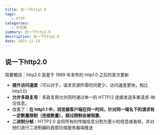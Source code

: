 ```yaml
---
title: 说一下http2.0
tags: 
   - HTTP
categories: 
   - 浏览器
summary: 说一下http2.0
description: 说一下http2.0
date: 2023-12-19
---
```




## 说一下http2.0

简要概括：http2.0 是基于 1999 年发布的 http1.0 之后的首次更新

- **提升访问速度**（可以对于，请求资源所需时间更少，访问速度更快，相比 http1.0） 
- **允许多路复用**：多路复用允许同时通过单一的 HTTP/2 连接发送多重请求-响应信息。
- 改善了：**在 http1.1 中，浏览器客户端在同一时间，针对同一域名下的请求有一定数量限制（连接数量），超过限制会被阻塞**。 
- **二进制分帧**：HTTP2.0 会将所有的传输信息分割为更小的信息或者帧，并对他们进行二进制编码首部压缩服务器端推送

